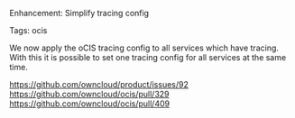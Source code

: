 Enhancement: Simplify tracing config

Tags: ocis

We now apply the oCIS tracing config to all services which have tracing. With this it is possible
to set one tracing config for all services at the same time.

https://github.com/owncloud/product/issues/92
https://github.com/owncloud/ocis/pull/329
https://github.com/owncloud/ocis/pull/409
